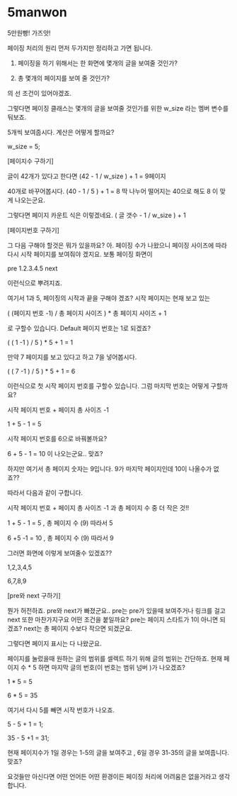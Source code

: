 # 5manwon
5만원빵! 가즈앗!


페이징 처리의 원리
먼저 두가지만 정리하고 가면 됩니다.

1. 페이징을 하기 위해서는 한 화면에 몇개의 글을 보여줄 것인가?

2. 총 몇개의 페이지를 보여 줄 것인가?

의 선 조건이 있어야겠죠.

그렇다면 페이징 클래스는 몇개의 글을 보여줄 것인가를 위한 w_size 라는 멤버 변수를 둬보죠.

5개씩 보여줍시다. 계산은 어떻게 할까요?

w_size = 5;

[페이지수 구하기]

글이 42개가 있다고 한다면
(42 - 1 / w_size ) + 1 = 9페이지

40개로 바꾸어봅시다.
(40 - 1 / 5 ) + 1 = 8
딱 나누어 떨어지는 40으로 해도 8 이 맞게 나오는군요.

그렇다면 페이지 카운트 식은 이렇겠네요.
( 글 갯수 - 1 / w_size ) + 1

[페이지번호 구하기]

그 다음 구해야 할것은 뭐가 있을까요? 아. 페이징 수가 나왔으니 페이징 사이즈에 따라 다시 시작 페이지를 보여줘야 겠지요. 보통 페이징 화면이

pre 1.2.3.4.5 next

이런식으로 뿌려지죠.

여기서 1과 5, 페이징의 시작과 끝을 구해야 겠죠? 시작 페이지는 현재 보고 있는

( (페이지 번호 -1) / 총 페이지 사이즈 ) * 총 페이지 사이즈 + 1

로 구할수 있습니다. Default 페이지 번호는 1로 되겠죠?

( ( 1 -1 ) / 5 ) * 5 + 1 = 1

만약 7 페이지를 보고 있다고 하고 7을 넣어봅시다.

( ( 7 -1 ) / 5 ) * 5 + 1 = 6

이런식으로 첫 시작 페이지 번호를 구할수 있습니다. 그럼 마지막 번호는 어떻게 구할까요?

시작 페이지 번호 + 페이지 총 사이즈 -1

1 + 5 - 1 = 5

시작 페이지 번호를 6으로 바꿔볼까요?

6 + 5 - 1 = 10 이 나오는군요.. 맞죠?

하지만 여기서 총 페이지 숫자는 9입니다. 9가 마지막 페이지인데 10이 나올수가 없죠??

따라서 다음과 같이 구합니다.

시작 페이지 번호 + 페이지 총 사이즈 -1 과 총 페이지 수 중 더 작은 것!!

1 + 5 - 1 = 5 , 총 페이지 수 (9) 따라서 5

6 +5 -1 = 10 , 총 페이지 수 (9) 따라서 9

그러면 화면에 이렇게 보여줄수 있겠죠??

1,2,3,4,5

6,7,8,9

[pre와 next 구하기]

뭔가 허전하죠. pre와 next가 빠졌군요.. pre는 pre가 있을때 보여주거나 링크를 걸고 next 또한 마찬가지구요 어떤 조건을 붙일까요? pre는 페이지 스타트가 1이 아니면 되겠죠? next는 총 페이지 수보다 작으면 되겠군요.

그렇다면 페이지 표시는 다 나왔군요.

페이지를 눌렀을때 원하는 글의 범위를 셀렉트 하기 위해 글의 범위는 간단하죠. 현재 페이지 수 * 5 하면 마지막 글의 번호(이 번호는 범위 넘버 )가 나오겠죠?

1 * 5 = 5

6 * 5 = 35

여기서 다시 5를 빼면 시작 번호가 나오죠.

5 - 5 + 1 = 1;

35 - 5 +1 = 31;

현재 페이지수가 1일 경우는 1-5의 글을 보여주고 , 6일 경우 31-35의 글을 보여줍니다. 맞죠?

요것들만 아신다면 어떤 언어든 어떤 환경이든 페이징 처리에 어려움은 없을거라고 생각합니다.

